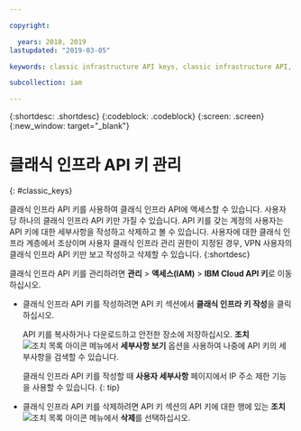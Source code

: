 ```yaml
---

copyright:

  years: 2018, 2019
lastupdated: "2019-03-05"

keywords: classic infrastructure API keys, classic infrastructure API, SoftLayer API key

subcollection: iam

---
```


{:shortdesc: .shortdesc}
{:codeblock: .codeblock}
{:screen: .screen}
{:new_window: target="_blank"}

# 클래식 인프라 API 키 관리
{: #classic_keys}

클래식 인프라 API 키를 사용하여 클래식 인프라 API에 액세스할 수 있습니다. 사용자당 하나의 클래식 인프라 API 키만 가질 수 있습니다. API 키를 갖는 계정의 사용자는 API 키에 대한 세부사항을 작성하고 삭제하고 볼 수 있습니다. 사용자에 대한 클래식 인프라 계층에서 조상이며 사용자 클래식 인프라 관리 권한이 지정된 경우, VPN 사용자의 클래식 인프라 API 키만 보고 작성하고 삭제할 수 있습니다.
{:shortdesc}

클래식 인프라 API 키를 관리하려면 **관리** > **액세스(IAM)** > **IBM Cloud API 키**로 이동하십시오.

  * 클래식 인프라 API 키를 작성하려면 API 키 섹션에서 **클래식 인프라 키 작성**을 클릭하십시오.

     API 키를 복사하거나 다운로드하고 안전한 장소에 저장하십시오. **조치** ![조치 목록 아이콘](../icons/action-menu-icon.svg) 메뉴에서 **세부사항 보기** 옵션을 사용하여 나중에 API 키의 세부사항을 검색할 수 있습니다.

     클래식 인프라 API 키를 작성할 때 **사용자 세부사항** 페이지에서 IP 주소 제한 기능을 사용할 수 있습니다.
     {: tip}

  * 클래식 인프라 API 키를 삭제하려면 API 키 섹션의 API 키에 대한 행에 있는 **조치** ![조치 목록 아이콘](../icons/action-menu-icon.svg) 메뉴에서 **삭제**를 선택하십시오.
